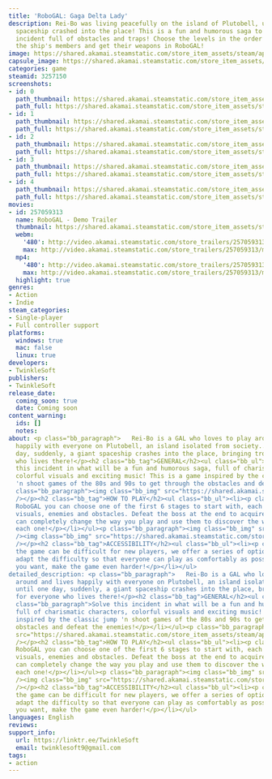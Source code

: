 ```yaml
---
title: 'RoboGAL: Gaga Delta Lady'
description: Rei-Bo was living peacefully on the island of Plutobell, until a giant
  spaceship crashed into the place! This is a fun and humorous saga to solve this
  incident full of obstacles and traps! Choose the levels in the order you want, defeat
  the ship's members and get their weapons in RoboGAL!
image: https://shared.akamai.steamstatic.com/store_item_assets/steam/apps/3257150/header.jpg?t=1729965083
capsule_image: https://shared.akamai.steamstatic.com/store_item_assets/steam/apps/3257150/951ef164df6b35c7cd5d289f199aaf84a4426601/capsule_231x87.jpg?t=1729965083
categories: game
steamid: 3257150
screenshots:
- id: 0
  path_thumbnail: https://shared.akamai.steamstatic.com/store_item_assets/steam/apps/3257150/ss_63bd41ec8416a2332563d764a71a820b7efe92e2.600x338.jpg?t=1729965083
  path_full: https://shared.akamai.steamstatic.com/store_item_assets/steam/apps/3257150/ss_63bd41ec8416a2332563d764a71a820b7efe92e2.1920x1080.jpg?t=1729965083
- id: 1
  path_thumbnail: https://shared.akamai.steamstatic.com/store_item_assets/steam/apps/3257150/ss_253afa380916c03c132fc3c7a3fc80f0d85176ad.600x338.jpg?t=1729965083
  path_full: https://shared.akamai.steamstatic.com/store_item_assets/steam/apps/3257150/ss_253afa380916c03c132fc3c7a3fc80f0d85176ad.1920x1080.jpg?t=1729965083
- id: 2
  path_thumbnail: https://shared.akamai.steamstatic.com/store_item_assets/steam/apps/3257150/ss_471993c8dcec837e4fc62eb768bfd8c5a346037e.600x338.jpg?t=1729965083
  path_full: https://shared.akamai.steamstatic.com/store_item_assets/steam/apps/3257150/ss_471993c8dcec837e4fc62eb768bfd8c5a346037e.1920x1080.jpg?t=1729965083
- id: 3
  path_thumbnail: https://shared.akamai.steamstatic.com/store_item_assets/steam/apps/3257150/ss_08b45c3f90d48290a03bb2e61edd75ffff78437d.600x338.jpg?t=1729965083
  path_full: https://shared.akamai.steamstatic.com/store_item_assets/steam/apps/3257150/ss_08b45c3f90d48290a03bb2e61edd75ffff78437d.1920x1080.jpg?t=1729965083
- id: 4
  path_thumbnail: https://shared.akamai.steamstatic.com/store_item_assets/steam/apps/3257150/ss_83d6637783f1acc80811e0955be44b6bd61f9e14.600x338.jpg?t=1729965083
  path_full: https://shared.akamai.steamstatic.com/store_item_assets/steam/apps/3257150/ss_83d6637783f1acc80811e0955be44b6bd61f9e14.1920x1080.jpg?t=1729965083
movies:
- id: 257059313
  name: RoboGAL - Demo Trailer
  thumbnail: https://shared.akamai.steamstatic.com/store_item_assets/steam/apps/257059313/1da78301acfd33892341c4caa91eb48e1f3ff68a/movie_600x337.jpg?t=1729965076
  webm:
    '480': http://video.akamai.steamstatic.com/store_trailers/257059313/movie480_vp9.webm?t=1729965076
    max: http://video.akamai.steamstatic.com/store_trailers/257059313/movie_max_vp9.webm?t=1729965076
  mp4:
    '480': http://video.akamai.steamstatic.com/store_trailers/257059313/movie480.mp4?t=1729965076
    max: http://video.akamai.steamstatic.com/store_trailers/257059313/movie_max.mp4?t=1729965076
  highlight: true
genres:
- Action
- Indie
steam_categories:
- Single-player
- Full controller support
platforms:
  windows: true
  mac: false
  linux: true
developers:
- TwinkleSoft
publishers:
- TwinkleSoft
release_date:
  coming_soon: true
  date: Coming soon
content_warning:
  ids: []
  notes:
about: <p class="bb_paragraph">   Rei-Bo is a GAL who loves to play around and lives
  happily with everyone on Plutobell, an island isolated from society... until one
  day, suddenly, a giant spaceship crashes into the place, bringing trouble for everyone
  who lives there!</p><h2 class="bb_tag">GENERAL</h2><ul class="bb_ul"><li><p class="bb_paragraph">Solve
  this incident in what will be a fun and humorous saga, full of charismatic characters,
  colorful visuals and exciting music! This is a game inspired by the classic jump
  'n shoot games of the 80s and 90s to get through the obstacles and defeat the enemies!</p></li></ul><p
  class="bb_paragraph"><img class="bb_img" src="https://shared.akamai.steamstatic.com/store_item_assets/steam/apps/3257150/extras/roborun.gif?t=1729965083"
  /></p><h2 class="bb_tag">HOW TO PLAY</h2><ul class="bb_ul"><li><p class="bb_paragraph">In
  RoboGAL you can choose one of the first 6 stages to start with, each with different
  visuals, enemies and obstacles. Defeat the boss at the end to acquire skills that
  can completely change the way you play and use them to discover the weakness of
  each one!</p></li></ul><p class="bb_paragraph"><img class="bb_img" src="https://shared.akamai.steamstatic.com/store_item_assets/steam/apps/3257150/extras/Char-WufRunin.gif?t=1729965083"
  /><img class="bb_img" src="https://shared.akamai.steamstatic.com/store_item_assets/steam/apps/3257150/extras/Kai-LoneFlying.gif?t=1729965083"
  /></p><h2 class="bb_tag">ACCESSIBILITY</h2><ul class="bb_ul"><li><p class="bb_paragraph">As
  the game can be difficult for new players, we offer a series of options that can
  adapt the difficulty so that everyone can play as comfortably as possible. Or if
  you want, make the game even harder!</p></li></ul>
detailed_description: <p class="bb_paragraph">   Rei-Bo is a GAL who loves to play
  around and lives happily with everyone on Plutobell, an island isolated from society...
  until one day, suddenly, a giant spaceship crashes into the place, bringing trouble
  for everyone who lives there!</p><h2 class="bb_tag">GENERAL</h2><ul class="bb_ul"><li><p
  class="bb_paragraph">Solve this incident in what will be a fun and humorous saga,
  full of charismatic characters, colorful visuals and exciting music! This is a game
  inspired by the classic jump 'n shoot games of the 80s and 90s to get through the
  obstacles and defeat the enemies!</p></li></ul><p class="bb_paragraph"><img class="bb_img"
  src="https://shared.akamai.steamstatic.com/store_item_assets/steam/apps/3257150/extras/roborun.gif?t=1729965083"
  /></p><h2 class="bb_tag">HOW TO PLAY</h2><ul class="bb_ul"><li><p class="bb_paragraph">In
  RoboGAL you can choose one of the first 6 stages to start with, each with different
  visuals, enemies and obstacles. Defeat the boss at the end to acquire skills that
  can completely change the way you play and use them to discover the weakness of
  each one!</p></li></ul><p class="bb_paragraph"><img class="bb_img" src="https://shared.akamai.steamstatic.com/store_item_assets/steam/apps/3257150/extras/Char-WufRunin.gif?t=1729965083"
  /><img class="bb_img" src="https://shared.akamai.steamstatic.com/store_item_assets/steam/apps/3257150/extras/Kai-LoneFlying.gif?t=1729965083"
  /></p><h2 class="bb_tag">ACCESSIBILITY</h2><ul class="bb_ul"><li><p class="bb_paragraph">As
  the game can be difficult for new players, we offer a series of options that can
  adapt the difficulty so that everyone can play as comfortably as possible. Or if
  you want, make the game even harder!</p></li></ul>
languages: English
reviews:
support_info:
  url: https://linktr.ee/TwinkleSoft
  email: twinklesoft9@gmail.com
tags:
- action
---
```


